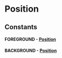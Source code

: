 # Position
## Constants
#### FOREGROUND - [Position](Position.html)
#### BACKGROUND - [Position](Position.html)
